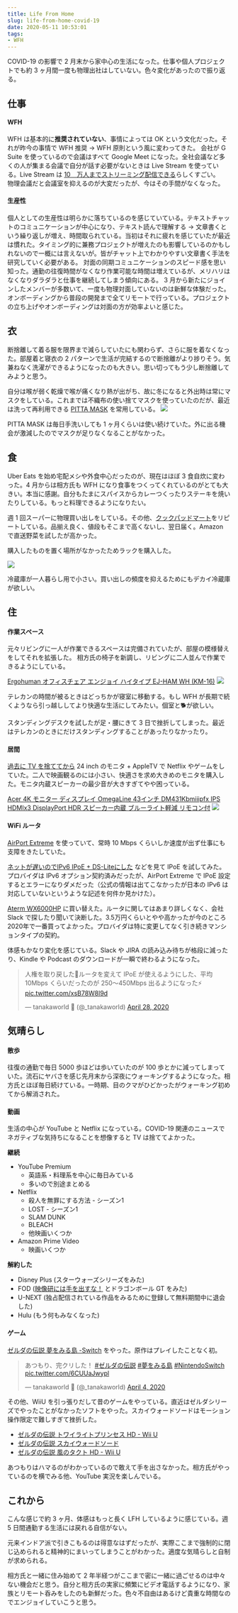 ```yaml
---
title: Life From Home
slug: life-from-home-covid-19
date: 2020-05-11 10:53:01
tags:
- WFH
---
```


COVID-19 の影響で 2 月末から家中心の生活になった。仕事や個人プロジェクトでも約 3 ヶ月間一度も物理出社はしていない。色々変化があったので振り返る。

## 仕事

#### WFH

WFH は基本的に**推奨されていない**、事情によっては OK という文化だった。それが昨今の事情で WFH 推奨 → WFH 原則という風に変わってきた。
会社が G Suite を使っているので会議はすべて Google Meet になった。全社会議など多くの人が集まる会議で自分が話す必要がないときは Live Stream を使っている。Live Stream は [10　万人までストリーミング配信できる](https://support.google.com/meet/answer/9308630?co=GENIE.Platform%3DDesktop&hl=en)らしくすごい。\
物理会議だと会議室を抑えるのが大変だったが、今はその手間がなくなった。

#### 生産性

個人としての生産性は明らかに落ちているのを感じていている。テキストチャットのコミュニケーションが中心になり、テキスト読んで理解する → 文章書くという繰り返しが増え、時間取られている。当初はそれに疲れを感じていたが最近は慣れた。タイミング的に兼務プロジェクトが増えたのも影響しているのかもしれないので一概には言えないが。皆がチャット上でわかりやすい文章書く手法を研究していく必要がある。
対面の同期コミュニケーションのスピード感を思い知った。通勤の往復時間がなくなり作業可能な時間は増えているが、メリハリはなくなりダラダラと仕事を継続してしまう傾向にある。
3 月から新たにジョインしたメンバーが多数いて、一度も物理対面していないのは新鮮な体験だった。オンボーディングから普段の開発まで全てリモートで行っている。プロジェクトの立ち上げやオンボーディングは対面の方が効率よいと感じた。

## 衣

断捨離して着る服を限界まで減らしていたにも関わらず、さらに服を着なくなった。部屋着と寝衣の 2 パターンで生活が完結するので断捨離がより捗りそう。気兼ねなく洗濯ができるようになったのも大きい。思い切ってもう少し断捨離してみようと思う。

自分は喉が弱く乾燥で喉が痛くなり熱が出がち、故に冬になると外出時は常にマスクをしている。これまでは不織布の使い捨てマスクを使っていたのだが、最近は洗って再利用できる [PITTA MASK](https://amzn.to/2SSVaqC) を常用している。
<a href="https://www.amazon.co.jp/%E3%83%94%E3%83%83%E3%82%BF%E3%83%9E%E3%82%B9%E3%82%AF-PITTA-MASK-GRAY-3%E6%9E%9A%E5%85%A5/dp/B00PRO3PB0/ref=as_li_ss_il?ie=UTF8&linkCode=li1&tag=tanakayutaroa-22&linkId=24787d7b7bb71b2740d795151a224a19&language=ja_JP" target="_blank"><img border="0" src="//ws-fe.amazon-adsystem.com/widgets/q?_encoding=UTF8&ASIN=B00PRO3PB0&Format=_SL110_&ID=AsinImage&MarketPlace=JP&ServiceVersion=20070822&WS=1&tag=tanakayutaroa-22&language=ja_JP" ></a><img src="https://ir-jp.amazon-adsystem.com/e/ir?t=tanakayutaroa-22&language=ja_JP&l=li1&o=9&a=B00PRO3PB0" width="1" height="1" border="0" alt="" style="border:none !important; margin:0px !important;" />

PITTA MASK は毎日手洗いしても 1 ヶ月くらいは使い続けていた。外に出る機会が激減したのでマスクが足りなくなることがなかった。

## 食

Uber Eats を始め宅配メシや外食中心だったのが、現在はほぼ 3 食自炊に変わった。4 月からは相方氏も WFH になり食事をつくってくれているのがとても大きい。本当に感謝。自分もたまにスパイスからカレーつくったりステーキを焼いたりしている。もっと料理できるようになりたい。

週 1 回スーパーに物理買い出しをしている。その他、[クックパッドマート](https://cookpad-mart.com/)をリピートしている。品揃え良く、値段もそこまで高くないし、翌日届く。Amazon で直送野菜を試したが高かった。

購入したものを置く場所がなかったためラックを購入した。

<a href="https://www.amazon.co.jp/gp/product/B005KOLP14/ref=as_li_ss_il?ie=UTF8&psc=1&linkCode=li1&tag=tanakayutaroa-22&linkId=ffbd1f7c8157884d6f8c2c6ed845b684&language=ja_JP" target="_blank"><img border="0" src="//ws-fe.amazon-adsystem.com/widgets/q?_encoding=UTF8&ASIN=B005KOLP14&Format=_SL110_&ID=AsinImage&MarketPlace=JP&ServiceVersion=20070822&WS=1&tag=tanakayutaroa-22&language=ja_JP" ></a><img src="https://ir-jp.amazon-adsystem.com/e/ir?t=tanakayutaroa-22&language=ja_JP&l=li1&o=9&a=B005KOLP14" width="1" height="1" border="0" alt="" style="border:none !important; margin:0px !important;" />

冷蔵庫が一人暮らし用で小さい。買い出しの頻度を抑えるためにもデカイ冷蔵庫が欲しい。

## 住

#### 作業スペース

元々リビングに一人が作業できるスペースは完備されていたが、部屋の模様替えをしてそれを拡張した。
相方氏の椅子を新調し、リビングに二人並んで作業できるようにしている。

[Ergohuman オフィスチェア エンジョイ ハイタイプ EJ-HAM WH (KM-16)](https://amzn.to/2SVmMv8)
<a href="https://www.amazon.co.jp/gp/product/B0040JGOMU/ref=as_li_ss_il?ie=UTF8&psc=1&linkCode=li1&tag=tanakayutaroa-22&linkId=700b5fdfb21678c5be334b6562a43d61&language=ja_JP" target="_blank"><img border="0" src="//ws-fe.amazon-adsystem.com/widgets/q?_encoding=UTF8&ASIN=B0040JGOMU&Format=_SL110_&ID=AsinImage&MarketPlace=JP&ServiceVersion=20070822&WS=1&tag=tanakayutaroa-22&language=ja_JP" ></a><img src="https://ir-jp.amazon-adsystem.com/e/ir?t=tanakayutaroa-22&language=ja_JP&l=li1&o=9&a=B0040JGOMU" width="1" height="1" border="0" alt="" style="border:none !important; margin:0px !important;" />

テレカンの時間が被るときはどっちかが寝室に移動する。もし WFH が長期で続くようなら引っ越ししてより快適な生活にしてみたい。個室と🐕が欲しい。

スタンディングデスクを試したが足・腰にきて 3 日で挫折してしまった。最近はテレカンのときにだけスタンディングすることがあったりなかったり。

#### 居間

[過去に TV を捨ててから](/minimalism-in-2019/#%F0%9F%93%BA-%E3%83%86%E3%83%AC%E3%83%93%EF%BC%88%E6%9D%B1%E8%8A%9D-REGZA-32%E3%82%A4%E3%83%B3%E3%83%81-%E6%B6%B2%E6%99%B6%E3%83%86%E3%83%AC%E3%83%93%EF%BC%89) 24 inch のモニタ + AppleTV で Netflix やゲームをしていた。二人で映画観るのには小さい、快適さを求め大きめのモニタを購入した。モニタ内蔵スピーカーの最少音が大きすぎてやや困っている。

[Acer 4K モニター ディスプレイ OmegaLine 43インチ DM431Kbmiiipfx IPS HDMIx3 DisplayPort HDR スピーカー内蔵 ブルーライト軽減 リモコン付](https://amzn.to/2WIi7hf)
<a href="https://www.amazon.co.jp/gp/product/B07R1VS2LJ/ref=as_li_ss_il?ie=UTF8&psc=1&linkCode=li2&tag=tanakayutaroa-22&linkId=91b6d79763d0ebf3f29a6cabd1f371d0&language=ja_JP" target="_blank"><img border="0" src="//ws-fe.amazon-adsystem.com/widgets/q?_encoding=UTF8&ASIN=B07R1VS2LJ&Format=_SL160_&ID=AsinImage&MarketPlace=JP&ServiceVersion=20070822&WS=1&tag=tanakayutaroa-22&language=ja_JP" ></a><img src="https://ir-jp.amazon-adsystem.com/e/ir?t=tanakayutaroa-22&language=ja_JP&l=li2&o=9&a=B07R1VS2LJ" width="1" height="1" border="0" alt="" style="border:none !important; margin:0px !important;" />

#### WiFi ルータ

[AirPort Extreme](https://support.apple.com/airport) を使っていて、常時 10 Mbps くらいしか速度が出ず仕事にも支障をきたしていた。

[ネットが遅いのでIPv6 IPoE + DS-Liteにした](http://fushiroyama.hatenablog.com/entry/2020/04/08/001810) などを見て IPoE を試してみた。プロバイダは IPv6 オプション契約済みだったが、AirPort Extreme で IPoE 設定するとエラーになりダメだった（公式の情報は出てこなかったが日本の IPv6 は対応していないというような記述を何件か見かけた）。

[Aterm WX6000HP](https://www.aterm.jp/product/atermstation/product/warpstar/wx6000hp/) に買い替えた。ルータに関してはあまり詳しくなく、会社 Slack で探したり聞いて決断した。3.5万円くらいとやや高かったが今のところ 2020年で一番買ってよかった。プロバイダは特に変更してなく引き続きマンションタイプの契約。

体感もかなり変化を感じている。Slack や JIRA の読み込み待ちが格段に減ったり、Kindle や Podcast のダウンロードが一瞬で終わるようになった。

<blockquote class="twitter-tweet"><p lang="ja" dir="ltr">人権を取り戻した💪ルータを変えて IPoE が使えるようにした、平均 10Mbps くらいだったのが 250〜450Mbps 出るようになった⚡️ <a href="https://t.co/xsB78W8l9d">pic.twitter.com/xsB78W8l9d</a></p>&mdash; tanakaworld 🧢 (@_tanakaworld) <a href="https://twitter.com/_tanakaworld/status/1255133236784553987?ref_src=twsrc%5Etfw">April 28, 2020</a></blockquote>

## 気晴らし

#### 散歩

往復の通勤で毎日 5000 歩ほどは歩いていたのが 100 歩とかに減ってしまっていた。流石にヤバさを感じ先月末から深夜にウォーキングするようになった。相方氏とほぼ毎日続けている。一時期、目のクマがひどかったがウォーキング初めてから解消された。


#### 動画

生活の中心が YouTube と Netflix になっている。COVID-19 関連のニュースでネガティブな気持ちになることを想像すると TV は捨ててよかった。

**継続**

- YouTube Premium
  - 英語系・料理系を中心に毎日みている
  - 多いので別途まとめる
- Netflix
  - 殺人を無罪にする方法 - シーズン1
  - LOST - シーズン1
  - SLAM DUNK
  - BLEACH
  - 他映画いくつか
- Amazon Prime Video
  - 映画いくつか

**解約した**

- Disney Plus (スターウォーズシリーズをみた)
- FOD ([映像研には手を出すな！](https://fod.fujitv.co.jp/s/genre/anime/ser5a86/) とドラゴンボール GT をみた)
- U-NEXT (独占配信されている作品をみるために登録して無料期間中に退会した)
- Hulu (もう何もみなくなった)

#### ゲーム

[ゼルダの伝説 夢をみる島 -Switch](https://amzn.to/3fEIEEL) をやった。原作はプレイしたことなく初。

<blockquote class="twitter-tweet"><p lang="ja" dir="ltr">あつもり、完クリした！ <a href="https://twitter.com/hashtag/%E3%82%BC%E3%83%AB%E3%83%80%E3%81%AE%E4%BC%9D%E8%AA%AC?src=hash&amp;ref_src=twsrc%5Etfw">#ゼルダの伝説</a> <a href="https://twitter.com/hashtag/%E5%A4%A2%E3%82%92%E3%81%BF%E3%82%8B%E5%B3%B6?src=hash&amp;ref_src=twsrc%5Etfw">#夢をみる島</a> <a href="https://twitter.com/hashtag/NintendoSwitch?src=hash&amp;ref_src=twsrc%5Etfw">#NintendoSwitch</a> <a href="https://t.co/6CUUaJwypl">pic.twitter.com/6CUUaJwypl</a></p>&mdash; tanakaworld 🧢 (@_tanakaworld) <a href="https://twitter.com/_tanakaworld/status/1246374301478948869?ref_src=twsrc%5Etfw">April 4, 2020</a></blockquote>

その他、WiiU を引っ張りだして昔のゲームをやっている。直近はゼルダシリーズでやったことがなかったソフトをやった。スカイウォードソードはモーション操作限定で難しすぎて挫折した。

- [ゼルダの伝説 トワイライトプリンセス HD - Wii U](https://amzn.to/2AimbgL)
- [ゼルダの伝説 スカイウォードソード](https://amzn.to/2WNlJPd)
- [ゼルダの伝説 風のタクト HD - Wii U](https://amzn.to/3cnaHXw)

あつもりはハマるのがわかっているので敢えて手を出さなかった。相方氏がやっているのを横でみる他、YouTube 実況を楽しんでいる。

## これから

こんな感じで約 3 ヶ月、体感はもっと長く LFH しているように感じている。週 5 日間通勤する生活には戻れる自信がない。

元来インドア派で引きこもるのは得意なはずだったが、実際ここまで強制的に閉じ込められると精神的にまいってしまうことがわかった。適度な気晴らしと自制が求められる。

相方氏と一緒に住み始めて 2 年半経つがここまで密に一緒に過ごせるのは中々ない機会だと思う。自分と相方氏の実家に頻繁にビデオ電話するようになり、家族とリモート呑みをしたのも新鮮だった。色々不自由はあるけど貴重な時間なのでエンジョイしていこうと思う。


<script async src="//platform.twitter.com/widgets.js" charset="utf-8"></script>
